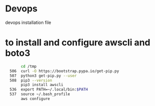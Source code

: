# Devops
devops installation file


# to install and configure awscli and boto3

```sh
       cd /tmp
  506  curl -O https://bootstrap.pypa.io/get-pip.py
  507  python3 get-pip.py --user
  508  pip3 --version
       pip3 install awscli
  536  export PATH=~/.local/bin:$PATH
  537  source ~/.bash_profile
       aws configure
       
```
